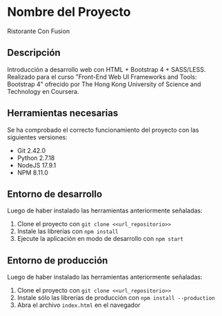 # Nombre del Proyecto

Ristorante Con Fusion

## Descripción

Introducción a desarrollo web con HTML + Bootstrap 4 + SASS/LESS. Realizado para el curso "Front-End Web UI Frameworks and Tools: Bootstrap 4" ofrecido por The Hong Kong University of Science and Technology en Coursera.

## Herramientas necesarias

Se ha comprobado el correcto funcionamiento del proyecto con las siguientes versiones:
- Git 2.42.0
- Python 2.7.18
- NodeJS 17.9.1
- NPM 8.11.0

## Entorno de desarrollo

Luego de haber instalado las herramientas anteriormente señaladas:
1. Clone el proyecto con `git clone <<url_repositorio>>`
2. Instale las librerías con `npm install`
3. Ejecute la aplicación en modo de desarrollo con `npm start`

## Entorno de producción

Luego de haber instalado las herramientas anteriormente señaladas:
1. Clone el proyecto con `git clone <<url_repositorio>>`
2. Instale sólo las librerías de producción con `npm install --production`
3. Abra el archivo `index.html` en el navegador
